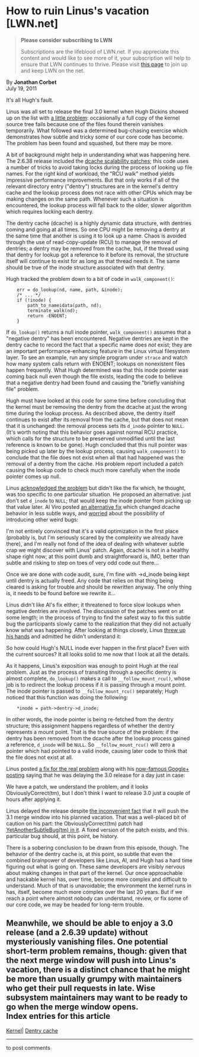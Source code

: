 # How to ruin Linus's vacation [LWN.net]

> **Please consider subscribing to LWN**
> 
> Subscriptions are the lifeblood of LWN.net. If you appreciate this content and would like to see more of it, your subscription will help to ensure that LWN continues to thrive. Please visit [this page](/Promo/nst-nag1/subscribe) to join up and keep LWN on the net. 

By **Jonathan Corbet**  
July 19, 2011 

It's all Hugh's fault. 

Linus was all set to release the final 3.0 kernel when Hugh Dickins showed up on the list with [a little problem](/Articles/452118/): occasionally a full copy of the kernel source tree fails because one of the files found therein vanishes temporarily. What followed was a determined bug-chasing exercise which demonstrates how subtle and tricky some of our core code has become. The problem has been found and squashed, but there may be more. 

A bit of background might help in understanding what was happening here. The 2.6.38 release included the [dcache scalability patches](/Articles/419811/); this code uses a number of tricks to avoid taking locks during the process of looking up file names. For the right kind of workload, the "RCU walk" method yields impressive performance improvements. But that only works if all of the relevant directory entry ("dentry") structures are in the kernel's dentry cache and the lookup process does not race with other CPUs which may be making changes on the same path. Whenever such a situation is encountered, the lookup process will fall back to the older, slower algorithm which requires locking each dentry. 

The dentry cache (dcache) is a highly dynamic data structure, with dentries coming and going at all times. So one CPU might be removing a dentry at the same time that another is using it to look up a name. Chaos is avoided through the use of read-copy-update (RCU) to manage the removal of dentries; a dentry may be removed from the cache, but, if the thread using that dentry for lookup got a reference to it before its removal, the structure itself will continue to exist for as long as that thread needs it. The same should be true of the inode structure associated with that dentry. 

Hugh tracked the problem down to a bit of code in `walk_component()`: 
    
    
    	err = do_lookup(nd, name, path, &inode);
    	/* ... */
    	if (!inode) {
    		path_to_nameidata(path, nd);
    		terminate_walk(nd);
    		return -ENOENT;
    	}
    

If `do_lookup()` returns a null inode pointer, `walk_component()` assumes that a "negative dentry" has been encountered. Negative dentries are kept in the dentry cache to record the fact that a specific name does _not_ exist; they are an important performance-enhancing feature in the Linux virtual filesystem layer. To see an example, run any simple program under `strace` and watch how many system calls return with ENOENT; lookups on nonexistent files happen frequently. What Hugh determined was that this inode pointer was coming back null even though the file exists, leading the code to believe that a negative dentry had been found and causing the "briefly vanishing file" problem. 

Hugh must have looked at this code for some time before concluding that the kernel must be removing the dentry from the dcache at just the wrong time during the lookup process. As described above, the dentry itself continues to exist after its removal from the cache, but that does not mean that it is unchanged: the removal process sets its `d_inode` pointer to `NULL`. (It's worth noting that this behavior goes against normal RCU practice, which calls for the structure to be preserved unmodified until the last reference is known to be gone). Hugh concluded that this null pointer was being picked up later by the lookup process, causing `walk_component()` to conclude that the file does not exist when all that had happened was the removal of a dentry from the cache. His problem report included a patch causing the lookup code to check much more carefully when the inode pointer comes up null. 

Linus [acknowledged the problem](/Articles/452128/) but didn't like the fix which, he thought, was too specific to one particular situation. He proposed an alternative: just don't set `d_inode` to `NULL`; that would keep the inode pointer from picking up that value later. Al Viro posted [an alternative fix](/Articles/452131/) which changed dcache behavior in less subtle ways, and [worried](/Articles/452134/) about the possibility of introducing other weird bugs: 

I'm not entirely convinced that it's a valid optimization in the first place (probably is, but I'm seriously scared by the complexity we already have there), and I'm really not fond of the idea of dealing with whatever subtle crap we might discover with Linus' patch. Again, dcache is not in a healthy shape right now; at this point dumb and straightforward is, IMO, better than subtle and risking to step on toes of very odd code out there... 

Once we are done with code audit, sure, I'm fine with ->d_inode being kept until dentry is actually freed. Any code that relies on that thing being cleared is asking for trouble and should be rewritten anyway. The only thing is, it needs to be found before we rewrite it... 

Linus didn't like Al's fix either; it threatened to force slow lookups when negative dentries are involved. The discussion of the patches went on at some length; in the process of trying to find the safest way to fix this subtle bug the participants slowly came to the realization that they did not actually know what was happening. After looking at things closely, Linus [threw up his hands](/Articles/452136/) and admitted he didn't understand it: 

So how could Hugh's NULL inode ever happen in the first place? Even with the current sources? It all looks solid to me now that I look at all the details. 

As it happens, Linus's exposition was enough to point Hugh at the real problem. Just as the process of transiting through a specific dentry is almost complete, `do_lookup()` makes a call to `__follow_mount_rcu()`, whose job is to redirect the lookup process if it is passing through a mount point. The inode pointer is passed to `__follow_mount_rcu()` separately; Hugh noticed that this function was doing the following: 
    
    
    	*inode = path->dentry->d_inode;
    

In other words, the inode pointer is being re-fetched from the dentry structure; this assignment happens regardless of whether the dentry represents a mount point. That is the true source of the problem: if the dentry has been removed from the dcache after the lookup process gained a reference, `d_inode` will be `NULL`. So `__follow_mount_rcu()` will zero a pointer which had pointed to a valid inode, causing later code to think that the file does not exist at all. 

Linus posted [a fix for the real problem](/Articles/452138/) along with his [now-famous Google+ posting](https://plus.google.com/102150693225130002912/posts/2BXkWyrY4jH) saying that he was delaying the 3.0 release for a day just in case: 

We have a patch, we understand the problem, and it looks ObviouslyCorrect(tm), but I don't think I want to release 3.0 just a couple of hours after applying it. 

Linus delayed the release despite [the inconvenient fact](/Articles/452145/) that it will push the 3.1 merge window into his planned vacation. That was a well-placed bit of caution on his part: the ObviouslyCorrect(tm) patch had [YetAnotherSubtleBug(tm) in it](/Articles/452141/). A fixed version of the patch exists, and this particular bug should, at this point, be history. 

There is a sobering conclusion to be drawn from this episode, though. The behavior of the dentry cache is, at this point, so subtle that even the combined brainpower of developers like Linus, Al, and Hugh has a hard time figuring out what is going on. These same developers are visibly nervous about making changes in that part of the kernel. Our once approachable and hackable kernel has, over time, become more complex and difficult to understand. Much of that is unavoidable; the environment the kernel runs in has, itself, become much more complex over the last 20 years. But if we reach a point where almost nobody can understand, review, or fix some of our core code, we may be headed for long-term trouble. 

Meanwhile, we should be able to enjoy a 3.0 release (and a 2.6.39 update) without mysteriously vanishing files. One potential short-term problem remains, though: given that the next merge window will push into Linus's vacation, there is a distinct chance that he might be more than usually grumpy with maintainers who get their pull requests in late. Wise subsystem maintainers may want to be ready to go when the merge window opens.  
Index entries for this article  
---  
[Kernel](/Kernel/Index)| [Dentry cache](/Kernel/Index#Dentry_cache)  
  


* * *

to post comments 
